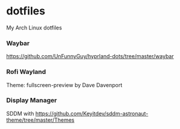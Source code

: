 # dotfiles
My Arch Linux dotfiles 

### Waybar
https://github.com/UnFunnyGuy/hyprland-dots/tree/master/waybar

### Rofi Wayland
Theme: fullscreen-preview by Dave Davenport

### Display Manager

SDDM with https://github.com/Keyitdev/sddm-astronaut-theme/tree/master/Themes
